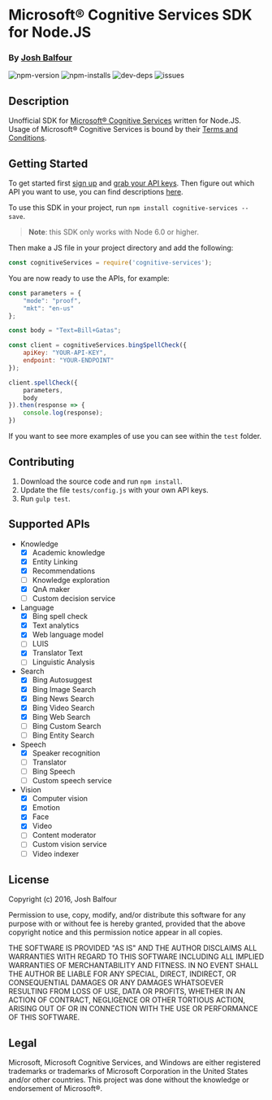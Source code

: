 # Microsoft® Cognitive Services SDK for Node.JS
### By [Josh Balfour](https://joshbalfour.co.uk)

![npm-version](https://img.shields.io/npm/v/cognitive-services.svg)
![npm-installs](https://img.shields.io/npm/dw/cognitive-services.svg)
![dev-deps](https://david-dm.org/joshbalfour/node-cognitive-services.svg)
![issues](https://img.shields.io/github/issues/joshbalfour/node-cognitive-services.svg)

## Description

Unofficial SDK for [Microsoft® Cognitive Services](https://www.microsoft.com/cognitive-services) written for Node.JS.
	Usage of Microsoft® Cognitive Services is bound by their [Terms and Conditions](http://research.microsoft.com/en-us/um/legal/CognitiveServicesTerms20160628.htm).
	
## Getting Started

To get started first [sign up](https://www.microsoft.com/cognitive-services/en-us/sign-up) and [grab your API keys](https://www.microsoft.com/cognitive-services/en-US/subscriptions).
Then figure out which API you want to use, you can find descriptions [here](https://www.microsoft.com/cognitive-services/en-us/apis).

To use this SDK in your project, run `npm install cognitive-services --save`. 

> **Note**: this SDK only works with Node 6.0 or higher.

Then make a JS file in your project directory and add the following:

```javascript
const cognitiveServices = require('cognitive-services');
```

You are now ready to use the APIs, for example:

```javascript
const parameters = {
    "mode": "proof",
    "mkt": "en-us"
};

const body = "Text=Bill+Gatas";

const client = cognitiveServices.bingSpellCheck({
    apiKey: "YOUR-API-KEY",
    endpoint: "YOUR-ENDPOINT"
});

client.spellCheck({
    parameters,
    body
}).then(response => {
    console.log(response);
})
```

If you want to see more examples of use you can see within the `test` folder.

## Contributing

1. Download the source code and run `npm install`.
1. Update the file `tests/config.js` with your own API keys.
1. Run `gulp test`.

## Supported APIs

- Knowledge
    - [x] Academic knowledge
    - [x] Entity Linking
    - [x] Recommendations
    - [ ] Knowledge exploration
    - [x] QnA maker
    - [ ] Custom decision service
- Language
    - [x] Bing spell check
    - [x] Text analytics
    - [x] Web language model
    - [ ] LUIS
    - [x] Translator Text
    - [ ] Linguistic Analysis
- Search
    - [x] Bing Autosuggest
    - [x] Bing Image Search
    - [x] Bing News Search
    - [x] Bing Video Search
    - [x] Bing Web Search
    - [ ] Bing Custom Search
    - [ ] Bing Entity Search
- Speech
    - [x] Speaker recognition
    - [ ] Translator
    - [ ] Bing Speech
    - [ ] Custom speech service
- Vision
    - [x] Computer vision
    - [x] Emotion
    - [x] Face
    - [x] Video
    - [ ] Content moderator
    - [ ] Custom vision service
    - [ ] Video indexer

## License


Copyright (c) 2016, Josh Balfour

Permission to use, copy, modify, and/or distribute this software for any purpose
with or without fee is hereby granted, provided that the above copyright notice
and this permission notice appear in all copies.

THE SOFTWARE IS PROVIDED "AS IS" AND THE AUTHOR DISCLAIMS ALL WARRANTIES WITH
REGARD TO THIS SOFTWARE INCLUDING ALL IMPLIED WARRANTIES OF MERCHANTABILITY AND
FITNESS. IN NO EVENT SHALL THE AUTHOR BE LIABLE FOR ANY SPECIAL, DIRECT,
INDIRECT, OR CONSEQUENTIAL DAMAGES OR ANY DAMAGES WHATSOEVER RESULTING FROM LOSS
OF USE, DATA OR PROFITS, WHETHER IN AN ACTION OF CONTRACT, NEGLIGENCE OR OTHER
TORTIOUS ACTION, ARISING OUT OF OR IN CONNECTION WITH THE USE OR PERFORMANCE OF
THIS SOFTWARE.


## Legal


Microsoft, Microsoft Cognitive Services, and Windows are either registered trademarks or trademarks of Microsoft Corporation in the United States and/or other countries.
This project was done without the knowledge or endorsement of Microsoft®.
	
